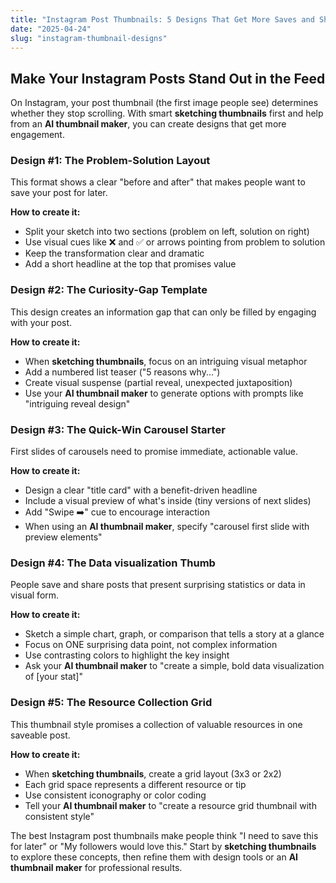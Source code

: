 ```yaml
---
title: "Instagram Post Thumbnails: 5 Designs That Get More Saves and Shares"
date: "2025-04-24"
slug: "instagram-thumbnail-designs"
---
```


## Make Your Instagram Posts Stand Out in the Feed

On Instagram, your post thumbnail (the first image people see) determines whether they stop scrolling. With smart **sketching thumbnails** first and help from an **AI thumbnail maker**, you can create designs that get more engagement.

### Design #1: The Problem-Solution Layout

This format shows a clear "before and after" that makes people want to save your post for later.

**How to create it:**
- Split your sketch into two sections (problem on left, solution on right)
- Use visual cues like ❌ and ✅ or arrows pointing from problem to solution
- Keep the transformation clear and dramatic
- Add a short headline at the top that promises value

### Design #2: The Curiosity-Gap Template

This design creates an information gap that can only be filled by engaging with your post.

**How to create it:**
- When **sketching thumbnails**, focus on an intriguing visual metaphor
- Add a numbered list teaser ("5 reasons why...")
- Create visual suspense (partial reveal, unexpected juxtaposition)
- Use your **AI thumbnail maker** to generate options with prompts like "intriguing reveal design"

### Design #3: The Quick-Win Carousel Starter

First slides of carousels need to promise immediate, actionable value.

**How to create it:**
- Design a clear "title card" with a benefit-driven headline
- Include a visual preview of what's inside (tiny versions of next slides)
- Add "Swipe ➡️" cue to encourage interaction
- When using an **AI thumbnail maker**, specify "carousel first slide with preview elements"

### Design #4: The Data visualization Thumb

People save and share posts that present surprising statistics or data in visual form.

**How to create it:**
- Sketch a simple chart, graph, or comparison that tells a story at a glance
- Focus on ONE surprising data point, not complex information
- Use contrasting colors to highlight the key insight
- Ask your **AI thumbnail maker** to "create a simple, bold data visualization of [your stat]"

### Design #5: The Resource Collection Grid

This thumbnail style promises a collection of valuable resources in one saveable post.

**How to create it:**
- When **sketching thumbnails**, create a grid layout (3x3 or 2x2) 
- Each grid space represents a different resource or tip
- Use consistent iconography or color coding
- Tell your **AI thumbnail maker** to "create a resource grid thumbnail with consistent style"

The best Instagram post thumbnails make people think "I need to save this for later" or "My followers would love this." Start by **sketching thumbnails** to explore these concepts, then refine them with design tools or an **AI thumbnail maker** for professional results.
